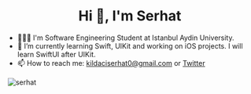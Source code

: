 <h1 align="center">Hi 👋, I'm Serhat</h1>

- 👨🏻‍🎓 I'm Software Engineering Student at Istanbul Aydin University. 
- 🌱 I’m currently learning Swift, UIKit and working on iOS projects. I will learn SwiftUI after UIKit.
- 📫 How to reach me: kildaciserhat0@gmail.com or [Twitter](https://twitter.com/sreaht)

<p>&nbsp;<img align="center" src="https://github-readme-stats.vercel.app/api?username=serhatkildaci&show_icons=true&theme=dark&hide_border=true&locale=en" alt="serhat" /></p>

